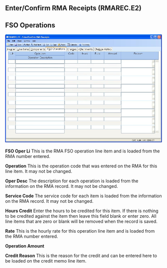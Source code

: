 ##  Enter/Confirm RMA Receipts (RMAREC.E2)

<PageHeader />

##  FSO Operations

![](./RMAREC-E2-4.jpg)

**FSO Oper Li** This is the RMA FSO operation line item and is loaded from the
RMA number entered.  
  
**Operation** This is the operation code that was entered on the RMA for this
line item. It may not be changed.  
  
**Oper Desc** The description for each operation is loaded from the
information on the RMA record. It may not be changed.  
  
**Service Code** The service code for each item is loaded from the information
on the RMA record. It may not be changed.  
  
**Hours Credit** Enter the hours to be credited for this item. If there is
nothing to be credited against the item then leave this field blank or enter
zero. All line items that are zero or blank will be removed when the record is
saved.  
  
**Rate** This is the hourly rate for this operation line item and is loaded
from the RMA number entered.  
  
**Operation Amount**  
  
**Credit Reason** This is the reason for the credit and can be entered here to
be loaded on the credit memo line item.  
  
  
<badge text= "Version 8.10.57" vertical="middle" />

<PageFooter />